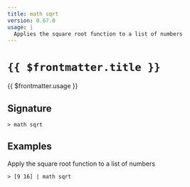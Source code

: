```yaml
---
title: math sqrt
version: 0.67.0
usage: |
  Applies the square root function to a list of numbers
---
```


# <code>{{ $frontmatter.title }}</code>

<div style='white-space: pre-wrap;'>{{ $frontmatter.usage }}</div>

## Signature

```> math sqrt ```

## Examples

Apply the square root function to a list of numbers
```shell
> [9 16] | math sqrt
```
